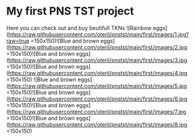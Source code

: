 # My first PNS TST project

Here you can check out and buy beutifull TKNs
![Rainbow eggs](https://raw.githubusercontent.com/oteril/pnstst/main/first/images/1.jpg?raw=true =150x150)![Blue and brown eggs](https://raw.githubusercontent.com/oteril/pnstst/main/first/images/2.jpg =150x150)![Blue and brown eggs](https://raw.githubusercontent.com/oteril/pnstst/main/first/images/3.jpg =150x150)![Blue and brown eggs](https://raw.githubusercontent.com/oteril/pnstst/main/first/images/4.jpg =150x150)
![Blue and brown eggs](https://raw.githubusercontent.com/oteril/pnstst/main/first/images/5.jpg =150x150)![Blue and brown eggs](https://raw.githubusercontent.com/oteril/pnstst/main/first/images/6.jpg =150x150)![Blue and brown eggs](https://raw.githubusercontent.com/oteril/pnstst/main/first/images/7.jpg =150x150)![Blue and brown eggs](https://raw.githubusercontent.com/oteril/pnstst/main/first/images/8.jpg =150x150)
